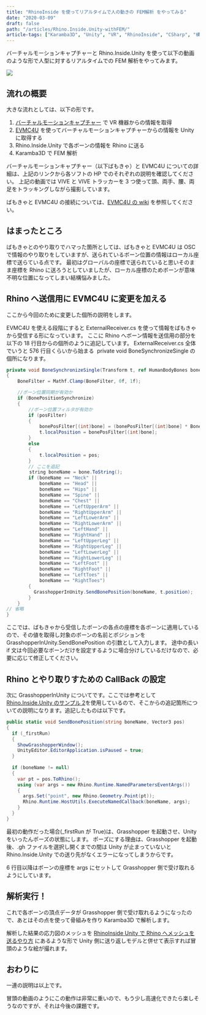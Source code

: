 ```yaml
---
title: "RhinoInside を使ってリアルタイムで人の動きの FEM解析 をやってみる"
date: "2020-03-09"
draft: false
path: "/articles/Rhino.Inside.Unity-withFEM/"
article-tags: ["Karamba3D", "Unity", "VR", "RhinoInside", "CSharp", "構造とデジタル"]
---
```


バーチャルモーションキャプチャーと Rhino.Inside.Unity を使って以下の動画のような形で人型に対するリアルタイムでの FEM 解析をやってみます。

[![](https://1.bp.blogspot.com/-X7Wmy3d32-c/XmW2fkPcgWI/AAAAAAAAB0g/3LxrkN8GmLUOFBorIu-ZTqh_WuhJhyoDQCLcBGAsYHQ/s320/VMCmoment.gif)](https://1.bp.blogspot.com/-X7Wmy3d32-c/XmW2fkPcgWI/AAAAAAAAB0g/3LxrkN8GmLUOFBorIu-ZTqh_WuhJhyoDQCLcBGAsYHQ/s1600/VMCmoment.gif)

## 流れの概要

大きな流れとしては、以下の形です。

1. [バーチャルモーションキャプチャー](https://sh-akira.github.io/VirtualMotionCapture/) で VR 機器からの情報を取得
1. [EVMC4U](https://github.com/gpsnmeajp/EasyVirtualMotionCaptureForUnity) を使ってバーチャルモーションキャプチャーからの情報を Unity に取得する
1. Rhino.Inside.Unity で各ボーンの情報を Rhino に送る
1. Karamba3D で FEM 解析

バーチャルモーションキャプチャー（以下ばもきゃ）と EVMC4U についての詳細は、上記のリンクから各ソフトの HP でのそれぞれの説明を確認してください。
上記の動画では VIVE と VIVE トラッカーを 3 つ使って頭、両手、腰、両足をトラッキングしながら撮影しています。

ばもきゃと EVMC4U の接続については、[EVMC4U の wiki](https://github.com/gpsnmeajp/EasyVirtualMotionCaptureForUnity/wiki) を参照してください。

## はまったところ

ばもきゃとのやり取りでハマった箇所としては、ばもきゃと EVMC4U は OSC で情報のやり取りをしていますが、送られているボーン位置の情報はローカル座標で送らている点です。
最初はグローバルの座標で送られていると思いそのまま座標を Rhino に送ろうとしていましたが、ローカル座標のためボーンが意味不明な位置になってしまい結構悩みました。

## Rhino へ送信用に EVMC4U に変更を加える

ここから今回のために変更した個所の説明をします。

EVMC4U を使える段階にすると ExternalReceiver.cs を使って情報をばもきゃから受信する形になっています。
ここに Rhino へボーン情報を送信用の部分を以下の 18 行目からの個所のように追記しています。
ExternalReceiver.cs 全体でいうと 576 行目くらいから始まる  private void BoneSynchronizeSingle の個所になります。

```cs
private void BoneSynchronizeSingle(Transform t, ref HumanBodyBones bone, ref Vector3 pos, ref Quaternion rot, bool posFilter, bool rotFilter)
{
    BoneFilter = Mathf.Clamp(BoneFilter, 0f, 1f);

    //ボーン位置同期が有効か
    if (BonePositionSynchronize)
    {
        //ボーン位置フィルタが有効か
        if (posFilter)
        {
            bonePosFilter[(int)bone] = (bonePosFilter[(int)bone] * BoneFilter) + pos * (1.0f - BoneFilter);
            t.localPosition = bonePosFilter[(int)bone];
        }
        else
        {
            t.localPosition = pos;
        }
        // ここを追記
     　　string boneName = bone.ToString();
        if (boneName == "Neck" ||
            boneName == "Head" ||
            boneName == "Hips" ||
            boneName == "Spine" ||
            boneName == "Chest" ||
            boneName == "LeftUpperArm" ||
            boneName == "RightUpperArm" ||
            boneName == "LeftLowerArm" ||
            boneName == "RightLowerArm" ||
            boneName == "LeftHand" ||
            boneName == "RightHand" ||
            boneName == "LeftUpperLeg" ||
            boneName == "RightUpperLeg" ||
            boneName == "LeftLowerLeg" ||
            boneName == "RightLowerLeg" ||
            boneName == "LeftFoot" ||
            boneName == "RightFoot" ||
            boneName == "LeftToes" ||
            boneName == "RightToes")
        {
          GrasshopperInUnity.SendBonePosition(boneName, t.position);
        }
    }
// 省略
}
```

ここでは、ばもきゃから受信したボーンの各点の座標を各ボーンに適用しているので、その値を取得し対象のボーンの名前とポジションを GrasshopperInUnity.SendBonePosition の引数として入力します。
途中の長い if 文は今回必要なボーンだけを設定するように場合分けしているだけなので、必要に応じて修正してください。

## Rhino とやり取りすための CallBack の設定

次に GrasshopperInUnity についてです。ここでは参考として[Rhino.Inside.Unity のサンプル 2](https://github.com/mcneel/rhino.inside/tree/master/Unity/Sample2)を使用しているので、そこからの追記箇所についての説明になります。追記したものは以下です。

```cs
public static void SendBonePosition(string boneName, Vector3 pos)
{
  if (_firstRun)
  {
    ShowGrasshopperWindow();
    UnityEditor.EditorApplication.isPaused = true;
  }
  
  if (boneName != null)
  {
    var pt = pos.ToRhino();
    using (var args = new Rhino.Runtime.NamedParametersEventArgs())
    {
      args.Set("point", new Rhino.Geometry.Point(pt));
      Rhino.Runtime.HostUtils.ExecuteNamedCallback(boneName, args);
    }
  }
}
```

最初の動作だった場合(\_firstRun が True)は、Grasshopper を起動させ、Unity をいったんポーズの状態にします。
ポーズにする理由は、Grasshopper を起動後、.gh ファイルを選択し開くまでの間は Unity が止まっていないと Rhino.Inside.Unity での送り先がなくエラーになってしまうからです。

6 行目以降はボーンの座標を args にセットして Grasshopper 側で受け取れるようにしています。

## 解析実行！

これで各ボーンの頂点データが Grasshopper 側で受け取れるようになったので、あとはその点を使って骨組みを作り Karamba3D で解析します。

解析した結果の応力図のメッシュを [RhinoInside Unity で Rhino へメッシュを送るやり方](../rhino.inside.unity-sendmesh) にあるような形で Unity 側に送り返しモデルと併せて表示すれば冒頭のような絵が撮れます。


## おわりに

一連の説明は以上です。

冒頭の動画のようにこの動作は非常に重いので、もう少し高速化できたら楽しそうなのですが、それは今後の課題です。

